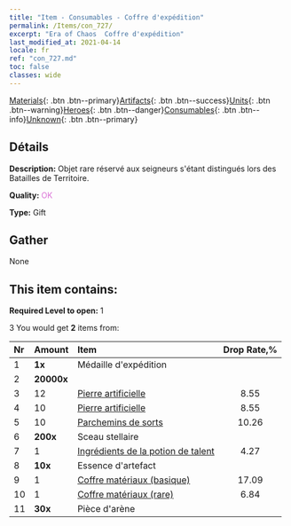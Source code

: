 ```yaml
---
title: "Item - Consumables - Coffre d'expédition"
permalink: /Items/con_727/
excerpt: "Era of Chaos  Coffre d'expédition"
last_modified_at: 2021-04-14
locale: fr
ref: "con_727.md"
toc: false
classes: wide
---
```

 [Materials](/fr/Items/){: .btn .btn--primary}[Artifacts](/fr/Items/Artifacts/){: .btn .btn--success}[Units](/fr/Items/Units/){: .btn .btn--warning}[Heroes](/fr/Items/Heroes/){: .btn .btn--danger}[Consumables](/fr/Items/Consumables/){: .btn .btn--info}[Unknown](/fr/Items/Unknown/){: .btn .btn--primary}

## Détails
 **Description:** Objet rare réservé aux seigneurs s'étant distingués lors des Batailles de Territoire.

 **Quality:** <span style="color: #DA70D6">OK</span>

 **Type:** Gift

## Gather

  None

## This item contains:

 **Required Level to open:** 1

 3 You would get **2** items  from:

  | Nr | Amount |     Item    | Drop Rate,% |
  |:---|:-------|:------------|:---------:|
  | 1 |  **1x** | Médaille d'expédition |  | 0 | 
  | 2 |  **20000x** | <i class="fas fa-coins"/> |  | 17.09 | 
  | 3 | 12 | [Pierre artificielle](/fr/Items/art_188/) | 8.55 | 
  | 4 | 10 | [Pierre artificielle](/fr/Items/art_188/) | 8.55 | 
  | 5 | 10 | [Parchemins de sorts](/fr/Items/con_694/) | 10.26 | 
  | 6 |  **200x** | Sceau stellaire |  | 10.26 | 
  | 7 | 1 | [Ingrédients de la potion de talent](/fr/Items/con_1120/) | 4.27 | 
  | 8 |  **10x** | Essence d'artefact |  | 8.55 | 
  | 9 | 1 | [Coffre matériaux (basique)](/fr/Items/con_756/) | 17.09 | 
  | 10 | 1 | [Coffre matériaux (rare)](/fr/Items/con_757/) | 6.84 | 
  | 11 |  **30x** | Pièce d'arène |  | 8.55 | 
